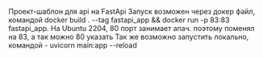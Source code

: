 Проект-шаблон для api на FastApi
Запуск возможен через докер файл, командой docker build . --tag fastapi_app && docker run -p 83:83 fastapi_app. 
На Ubuntu 2204, 80 порт занимает апач. поэтому поменял на 83, а так можно 80 указать
Так же возможно запустить локально, командой - uvicorn main:app --reload
